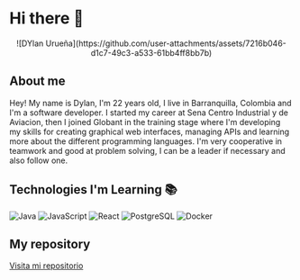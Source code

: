 # Hi there 👋

<p align="center">
![DYlan Urueña](https://github.com/user-attachments/assets/7216b046-d1c7-49c3-a533-61bb4ff8bb7b)
</p>

## About me 

Hey! My name is Dylan, I'm 22 years old, I live in Barranquilla, Colombia and I'm a software developer.
I started my career at Sena Centro Industrial y de Aviacion, then I joined Globant in the training stage where I'm developing my skills for creating graphical web interfaces, managing APIs and learning more about the different programming languages. I'm very cooperative in teamwork and good at problem solving, I can be a leader if necessary and also follow one.


## Technologies I'm Learning :books:

![Java](http://img.shields.io/badge/-Java-007396?style=flat-square&logo=java&logoColor=ffffff)
![JavaScript](https://img.shields.io/badge/-JavaScript-%23F7DF1C?style=flat-square&logo=javascript&logoColor=000000&color=d1b01f)
![React](https://img.shields.io/badge/-React-%23282C34?style=flat-square&logo=react)
![PostgreSQL](https://img.shields.io/badge/-PostgreSQL-336791?style=flat-square&logo=postgresql)
![Docker](https://img.shields.io/badge/-Docker-black?style=flat-square&logo=docker)


## My repository
[Visita mi repositorio](https://github.com/PanitaDIlan/udemy-javascript-training)


